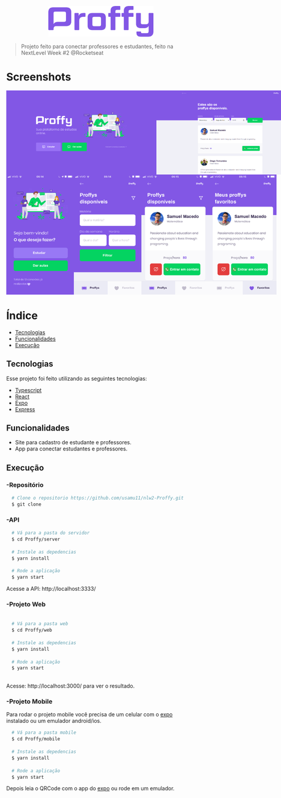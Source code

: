 <p align="center">
   <img src="public/logo.png" alt="Proffy" width="280"/> 
</p>

> Projeto feito para conectar professores e estudantes, feito na NextLevel Week #2 @Rocketseat

# Screenshots

<div style="display: flex; flex-direction: 'row'; align-items: 'center';">
  <img src="public/landpage.png" width="400px">
  <img src="public/available-teachers.png" width="393px">
</div>

<div style="display: flex; flex-direction: 'row';">
  <img src="public/landing-mobile.png" width="180">
  <img src="public/filters.png" width="180">
  <img src="public/favorites.png" width="180">
  <img src="public/teacher-list.png" width="180">
</div>

# Índice

- [Tecnologias](#tecnologias)
- [Funcionalidades](#funcionalidades)
- [Execução](#execução)

## Tecnologias
Esse projeto foi feito utilizando as seguintes tecnologias:
* [Typescript](https://www.typescriptlang.org/)         
* [React](https://reactjs.org/)         
* [Expo](https://expo.io/)          
* [Express](https://expressjs.com/) 

## Funcionalidades
* Site para cadastro de estudante e professores.
* App para conectar estudantes e professores.

## Execução

### -Repositório
```bash
  # Clone o repositorio https://github.com/usamu11/nlw2-Proffy.git
  $ git clone 
```

### -API
```bash
  # Vá para a pasta do servidor
  $ cd Proffy/server
  
  # Instale as depedencias
  $ yarn install
  
  # Rode a aplicação
  $ yarn start
```

Acesse a API: http://localhost:3333/
### -Projeto Web
```bash

  # Vá para a pasta web
  $ cd Proffy/web

  # Instale as depedencias
  $ yarn install

  # Rode a aplicação
  $ yarn start
  
```
Acesse: http://localhost:3000/ para ver o resultado.
### -Projeto Mobile

Para rodar o projeto mobile você precisa de um celular com o [expo](https://play.google.com/store/apps/details?id=host.exp.exponent) instalado ou um emulador android/ios.

```bash
  # Vá para a pasta mobile
  $ cd Proffy/mobile

  # Instale as depedencias
  $ yarn install

  # Rode a aplicação
  $ yarn start

```
Depois leia o QRCode com o app do [expo](https://play.google.com/store/apps/details?id=host.exp.exponent) ou rode em um emulador.
